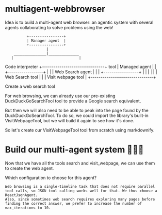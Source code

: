 # multiagent-webbrowser
Idea is to build a multi-agent web browser: an agentic system with several agents collaborating to solve problems using the web!

              +----------------+
              | Manager agent  |
              +----------------+
                       |
        _______________|______________
       |                              |
  Code interpreter   +--------------------------------+
       tool          |         Managed agent          |
                     |      +------------------+      |
                     |      | Web Search agent |      |
                     |      +------------------+      |
                     |         |            |         |
                     |  Web Search tool     |         |
                     |             Visit webpage tool |
                     +--------------------------------+

Create a web search tool

For web browsing, we can already use our pre-existing DuckDuckGoSearchTool tool to provide a Google search equivalent.

But then we will also need to be able to peak into the page found by the DuckDuckGoSearchTool. To do so, we could import the library's built-in VisitWebpageTool, but we will build it again to see how it's done.

So let's create our VisitWebpageTool tool from scratch using markdownify.

# Build our multi-agent system 🤖🤝🤖

Now that we have all the tools search and visit_webpage, we can use them to create the web agent.

Which configuration to choose for this agent?

    Web browsing is a single-timeline task that does not require parallel tool calls, so JSON tool calling works well for that. We thus choose a ReactJsonAgent.
    Also, since sometimes web search requires exploring many pages before finding the correct answer, we prefer to increase the number of max_iterations to 10.


